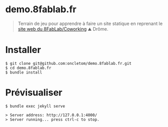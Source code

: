# demo.8fablab.fr

> Terrain de jeu pour apprendre à faire un site statique en reprenant le [site web du 8FabLab/Coworking](http://8fablab.fr/) ⛰ Drôme.

# Installer

```
$ git clone git@github.com:oncletom/demo.8fablab.fr.git
$ cd demo.8fablab.fr
$ bundle install
```

# Prévisualiser

```
$ bundle exec jekyll serve

> Server address: http://127.0.0.1:4000/
> Server running... press ctrl-c to stop.
```
